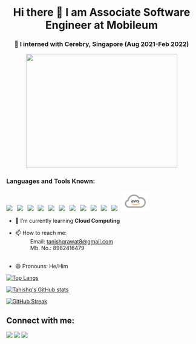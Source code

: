<h1 align="center">Hi there 👋 I am Associate Software Engineer at Mobileum</h1>
<h3 align="center">🔭 I interned with Cerebry, Singapore (Aug 2021-Feb 2022)</h3>
<p align="Center"> <img src="https://st3.depositphotos.com/3382541/13326/v/600/depositphotos_133260890-stock-illustration-programmer-sitting-on-big-laptop.jpg" width="400px" height="300px" /> </p>

<h3 align="left">Languages and Tools Known:</h3>
<p> <img src="https://user-images.githubusercontent.com/82946769/147456479-5876d343-ebac-4f16-a2ed-3a51c3b68631.png" width="50px" />&nbsp;&nbsp;
    <img src="https://user-images.githubusercontent.com/82946769/147456744-a76ef3a0-5461-4c89-bbf1-5ac6dcfbe564.png" width="50px"/>&nbsp;&nbsp;
    <img src="https://user-images.githubusercontent.com/82946769/147456934-844950c1-0b12-426e-a0d2-ca34b0993fe6.png" width="70px"/>&nbsp;&nbsp;
    <img src="https://upload.wikimedia.org/wikipedia/commons/thumb/c/c3/Python-logo-notext.svg/1200px-Python-logo-notext.svg.png" width="60px"/>&nbsp;&nbsp;
    <img src="https://user-images.githubusercontent.com/82946769/147457384-aa87113c-8f66-48a8-819f-e94516ee472f.png" width="100px"/>&nbsp;&nbsp;
    <img src="https://user-images.githubusercontent.com/82946769/147457014-d4b64055-59c7-447c-aebd-e136f13e8fd0.png" width="50px"/>&nbsp;&nbsp;
    <img src="https://user-images.githubusercontent.com/82946769/147457074-7650e731-5a6a-4473-9569-174ff060c98c.png" width="60px"/>&nbsp;&nbsp;
    <img src="https://user-images.githubusercontent.com/82946769/147457279-ae0a0cd8-d7ef-4617-8a83-172e553c09da.png" width="50px"/>&nbsp;&nbsp;
    <img src="https://user-images.githubusercontent.com/82946769/147457875-344e6c4a-ff71-4e87-92fe-8a11e9f55bd5.png" width="80px"/>&nbsp;&nbsp;
    <img src="https://user-images.githubusercontent.com/82946769/147458205-78d18e54-293a-46eb-93e5-06ed3cc7efa1.png" width="80px"/>&nbsp;&nbsp;
    <img src="https://user-images.githubusercontent.com/82946769/147460120-0d713aa5-4acf-419b-ae1e-4ed45e888643.png" width="70px"/>&nbsp;&nbsp;
    <img src="https://github.com/tanishq-17102001/tanishq-17102001/blob/main/aws.png" width="70px"/>&nbsp;&nbsp;
</p>

- 🌱 I’m currently learning **Cloud Computing**

- 📫 How to reach me: 
        <br />&nbsp;&nbsp;&nbsp;&nbsp;&nbsp;&nbsp;&nbsp;&nbsp;&nbsp;&nbsp;Email: tanishqrawat8@gmail.com 
        <br />&nbsp;&nbsp;&nbsp;&nbsp;&nbsp;&nbsp;&nbsp;&nbsp;&nbsp;&nbsp;Mb. No.: 8982416479<br /><br />

- 😄 Pronouns: He/Him



[![Top Langs](https://github-readme-stats.vercel.app/api/top-langs/?username=tanishq-17102001)](https://github.com/tanishq-17102001/github-readme-stats)


[![Tanishq's GitHub stats](https://github-readme-stats.vercel.app/api?username=tanishq-17102001&count_private=true)](https://github.com/tanishq-17102001/github-readme-stats)


[![GitHub Streak](https://github-readme-streak-stats.herokuapp.com/?user=tanishq-17102001)](https://github.com/tanishq-17102001/github-readme-streak-stats)

## Connect with me:
<p align="left">
<a href = "https://www.instagram.com/tanishqrawat/"><img src="https://img.icons8.com/fluent/48/000000/instagram-new.png"></a>
</a>
<a href = "https://www.linkedin.com/in/tanishqrawat1710h/"><img src="https://github.com/tanishq-17102001/tanishq-17102001/blob/main/icons8-linkedin-circled-48.png"></a>
</a>
<a href = "[https://www.linkedin.com/in/tanishqrawat1710h/](https://tanishqrawat1710h.medium.com/)"><img src="https://github.com/tanishq-17102001/tanishq-17102001/blob/main/icons8-medium-64%20(1).png"></a>
</p>

